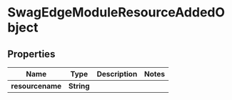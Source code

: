 
# SwagEdgeModuleResourceAddedObject

## Properties
Name | Type | Description | Notes
------------ | ------------- | ------------- | -------------
**resourcename** | **String** |  | 



